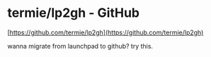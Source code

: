 <!--
id: 6806497977
link: http://tumblr.atmos.org/post/6806497977/termie-lp2gh-github
slug: termie-lp2gh-github
date: Wed Jun 22 2011 16:22:45 GMT-0700 (PDT)
publish: 2011-06-022
tags: 
title: termie/lp2gh - GitHub
-->


termie/lp2gh - GitHub
=====================

[https://github.com/termie/lp2gh](https://github.com/termie/lp2gh)

wanna migrate from launchpad to github? try this.

